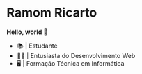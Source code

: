 # Ramom Ricarto
**Hello, world 👋**

- 📚 | Estudante
- 🧑‍💻 | Entusiasta do Desenvolvimento Web
- 🖥️ | Formação Técnica em Informática
